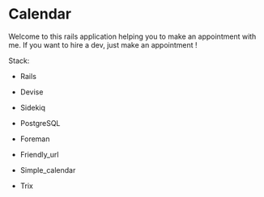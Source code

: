 # Calendar

Welcome to this rails application helping you to make an appointment with me. If you want to hire a dev, just make an appointment ! 

Stack:

* Rails

* Devise

* Sidekiq

* PostgreSQL

* Foreman

* Friendly_url

* Simple_calendar

* Trix
